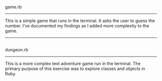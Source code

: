 game.rb
<br>
<hr>
This is a simple game that runs in the terminal. It asks the user to guess the number. I've documented my findings as I added more complexity to the game.
<hr>
<br>
dungeon.rb
<br>
<hr>
This is a more complex text adventure game run in the terminal. The primary purpose of this exercise was to explore classes and objects in Ruby.